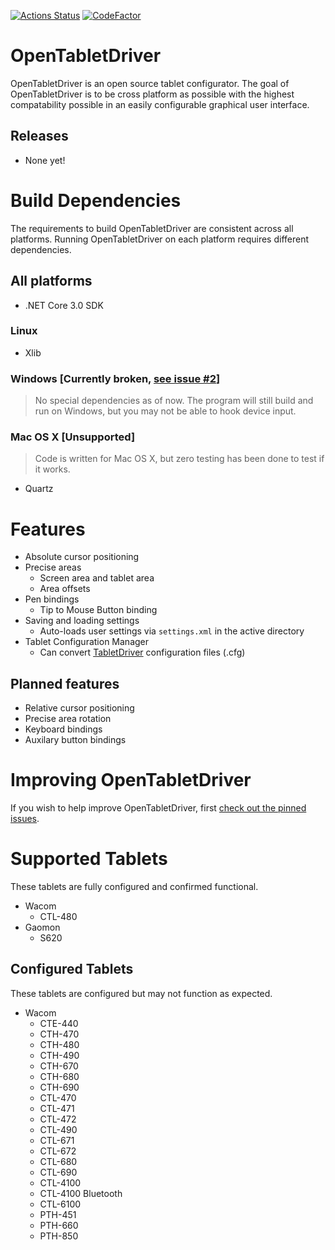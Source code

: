 [![Actions Status](https://github.com/InfinityGhost/OpenTabletDriver/workflows/.NET%20Core/badge.svg)](https://github.com/InfinityGhost/OpenTabletDriver/actions) [![CodeFactor](https://www.codefactor.io/repository/github/infinityghost/opentabletdriver/badge/master)](https://www.codefactor.io/repository/github/infinityghost/opentabletdriver/overview/master)

# OpenTabletDriver
OpenTabletDriver is an open source tablet configurator. The goal of OpenTabletDriver is to be cross platform as possible with the highest compatability possible in an easily configurable graphical user interface.

## Releases

- None yet!

# Build Dependencies
The requirements to build OpenTabletDriver are consistent across all platforms. Running OpenTabletDriver on each platform requires different dependencies.

## All platforms
- .NET Core 3.0 SDK

### Linux
- Xlib

### Windows [Currently broken, [see issue #2](https://github.com/InfinityGhost/OpenTabletDriver/issues/2)]
> No special dependencies as of now.
> The program will still build and run on Windows, but you may not be able to hook device input.

### Mac OS X [Unsupported]
> Code is written for Mac OS X, but zero testing has been done to test if it works.
- Quartz

# Features
- Absolute cursor positioning
- Precise areas
  - Screen area and tablet area
  - Area offsets
- Pen bindings
  - Tip to Mouse Button binding
- Saving and loading settings
  - Auto-loads user settings via `settings.xml` in the active directory
- Tablet Configuration Manager
  - Can convert [TabletDriver](https://github.com/hawku/TabletDriver) configuration files (.cfg)

## Planned features
- Relative cursor positioning
- Precise area rotation
- Keyboard bindings
- Auxilary button bindings

# Improving OpenTabletDriver
If you wish to help improve OpenTabletDriver, first [check out the pinned issues](https://github.com/InfinityGhost/OpenTabletDriver/issues).

# Supported Tablets
These tablets are fully configured and confirmed functional.
- Wacom
  - CTL-480
- Gaomon
  - S620

## Configured Tablets
These tablets are configured but may not function as expected.
- Wacom
  - CTE-440
  - CTH-470
  - CTH-480
  - CTH-490
  - CTH-670
  - CTH-680
  - CTH-690
  - CTL-470
  - CTL-471
  - CTL-472
  - CTL-490
  - CTL-671
  - CTL-672
  - CTL-680
  - CTL-690
  - CTL-4100
  - CTL-4100 Bluetooth
  - CTL-6100
  - PTH-451
  - PTH-660
  - PTH-850